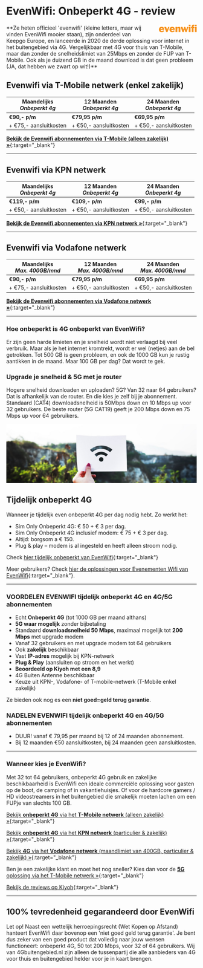 
# EvenWifi: Onbeperkt 4G - review
<img style="width:100px; float:right;  padding-left:25px;" src="/assets/images/evenwifi_logo.png" alt="Evenwifi Logo">
**Ze heten officieel &#39;evenwifi&#39; (kleine letters, maar wij vinden EvenWifi mooier staan), zijn onderdeel van Keepgo Europe, en lanceerde in 2020 de derde oplossing voor internet in het buitengebied via 4G. Vergelijkbaar met 4G voor thuis van T-Mobile, maar dan zonder de snelheidslimiet van 25Mbps en zonder de FUP van T-Mobile. Ook als je duizend GB in de maand download is dat geen probleem (JA, dat hebben we zwart op wit!)**

## Evenwifi via T-Mobile netwerk (enkel zakelijk)

| Maandelijks<br />_Onbeperkt 4g_ | 12 Maanden<br />_Onbeperkt 4g_ | 24 Maanden<br />_Onbeperkt 4g_ |
| --- | --- | --- |
| **€90,- p/m** | **€79,95 p/m** | **€69,95 p/m** |
| + €75,- aansluitkosten | + €50,- aansluitkosten | + €50,- aansluitkosten |

[**Bekijk de Evenwifi abonnementen via T-Mobile (alleen zakelijk) &raquo;**](https://portal.keepgo.eu/ex/subscription/onbeperkt4g){:target="_blank"}

---

## Evenwifi via KPN netwerk

| Maandelijks<br />_Onbeperkt 4g_ | 12 Maanden<br />_Onbeperkt 4g_ | 24 Maanden<br />_Onbeperkt 4g_ |
| --- | --- | --- |
| **€119,- p/m** | **€109,- p/m** | **€99,- p/m** |
| + €50,- aansluitkosten | + €50,- aansluitkosten | + €50,- aansluitkosten |

[**Bekijk de Evenwifi abonnementen via KPN netwerk &raquo;**](https://portal.keepgo.eu/ex/subscription/onbeperkt4g_kpn){:target="_blank"}

---

## Evenwifi via Vodafone netwerk

| Maandelijks<br />_Max. 400GB/mnd_ | 12 Maanden<br />_Max. 400GB/mnd_ | 24 Maanden<br />_Max. 400GB/mnd_ |
| --- | --- | --- |
| **€90,- p/m** | **€79,95 p/m** | **€69,95 p/m** |
| + €75,- aansluitkosten | + €50,- aansluitkosten | + €50,- aansluitkosten |

[**Bekijk de Evenwifi abonnementen via Vodafone netwerk &raquo;**](/evenwifi/){:target="_blank"}

---

### Hoe onbeperkt is 4G onbeperkt van EvenWifi?

Er zijn geen harde limieten en je snelheid wordt niet verlaagd bij veel verbruik. Maar als je het internet kromtrekt, wordt er wel (netjes) aan de bel getrokken. Tot 500 GB is geen probleem, en ook de 1000 GB kun je rustig aantikken in de maand. Maar 100 GB per dag? Dat wordt te gek.

### Upgrade je snelheid &amp; 5G met je router

Hogere snelheid downloaden en uploaden? 5G? Van 32 naar 64 gebruikers? Dat is afhankelijk van de router. En die kies je zelf bij je abonnement. Standaard (CAT4) downloadsnelheid is 50Mbps down en 10 Mbps up voor 32 gebruikers. De beste router (5G CAT19) geeft je 200 Mbps down en 75 Mbps up voor 64 gebruikers.

![Alt](/assets/images/wifi-in-hand.jpg "EvenWifi Onbeperkt 4G")

## Tijdelijk onbeperkt 4G

Wanneer je tijdelijk even onbeperkt 4G per dag nodig hebt. Zo werkt het:

- Sim Only Onbeperkt 4G: € 50 + € 3 per dag.
- Sim Only Onbeperkt 4G inclusief modem: € 75 + € 3 per dag.
- Altijd: borgsom a € 150.
- Plug &amp; play – modem is al ingesteld en heeft alleen stroom nodig.

Check [hier tijdelijk onbeperkt van EvenWifi](https://portal.keepgo.eu/ex/rent/onbeperkt4g/){:target="_blank"}

Meer gebruikers? Check [hier de oplossingen voor Evenementen Wifi van EvenWifi](https://portal.keepgo.eu/ex/rent/onbeperkt4g/){:target="_blank"}. 

---

### VOORDELEN EVENWIFI tijdelijk onbeperkt 4G en 4G/5G abonnementen

- Echt **Onbeperkt 4G** (tot 1000 GB per maand althans)
- **5G waar mogelijk** zonder bijbetaling
- Standaard **downloadsnelheid 50 Mbps**, maximaal mogelijk tot **200 Mbps** met upgrade modem
- Vanaf 32 gebruikers en met upgrade modem tot 64 gebruikers
- Ook **zakelijk** beschikbaar
- Vast **IP-adres** mogelijk bij KPN-netwerk
- **Plug &amp; Play** (aansluiten op stroom en het werkt)
- **Beoordeeld op Kiyoh met een 8,9**
- 4G Buiten Antenne beschikbaar
- Keuze uit KPN-, Vodafone- of T-mobile-netwerk (T-Mobile enkel zakelijk)

Ze bieden ook nog es een **niet goed=geld terug garantie**.

### NADELEN EVENWIFI tijdelijk onbeperkt 4G en 4G/5G abonnementen

- DUUR! vanaf € 79,95 per maand bij 12 of 24 maanden abonnement.
- Bij 12 maanden €50 aansluitkosten, bij 24 maanden geen aansluitkosten.

---

### Wanneer kies je EvenWifi?

Met 32 tot 64 gebruikers, onbeperkt 4G gebruik en zakelijke beschikbaarheid is EvenWifi een ideale commerciële oplossing voor gasten op de boot, de camping of in vakantiehuisjes. Of voor de hardcore gamers / HD videostreamers in het buitengebied die smakelijk moeten lachen om een FUPje van slechts 100 GB.

[Bekijk **onbeperkt 4G** via het **T-Mobile netwerk** (alleen zakelijk) »](https://portal.keepgo.eu/ex/subscription/onbeperkt4g){:target="_blank"}

[Bekijk **onbeperkt 4G** via het **KPN netwerk** (particulier & zakelijk) »](https://portal.keepgo.eu/ex/subscription/onbeperkt4g_kpn){:target="_blank"}

[Bekijk **4G** via het **Vodafone netwerk** (maandlimiet van 400GB, particulier & zakelijk) »](https://portal.keepgo.eu/ex/subscription/onbeperkt4g_tmo_5g){:target="_blank"}

Ben je een zakelijke klant en moet het nog sneller? Kies dan voor de [**5G** oplossing via het T-Mobile netwerk »](https://portal.keepgo.eu/ex/subscription/onbeperkt4g_tmo_5g){:target="_blank"}


[Bekijk de reviews op Kiyoh](https://www.kiyoh.com/reviews/1042083/even_wi-fi?from=widget&amp;lang=nl){:target="_blank"}

---

## 100% tevredenheid gegarandeerd door EvenWifi
Let op! Naast een wettelijk herroepingsrecht (Wet Kopen op Afstand) hanteert EvenWifi daar bovenop een &#39;niet goed geld terug garantie&#39;. Je bent dus zeker van een goed product dat volledig naar jouw wensen functioneert: onbeperkt 4G, 50 tot 200 Mbps, voor 32 of 64 gebruikers. Wij van 4Gbuitengebied.nl zijn alleen de tussenpartij die alle aanbieders van 4G voor thuis en buitengebied helder voor je in kaart brengen.
